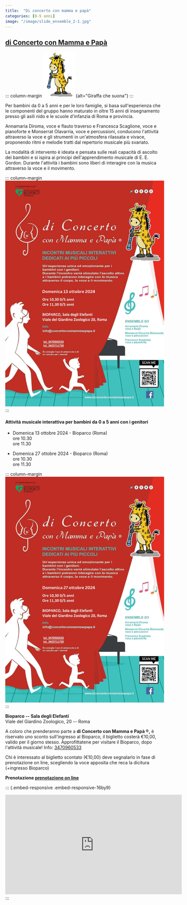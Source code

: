 ```yaml
---
title:  "Di concerto con mamma e papà"
categories: [0-5 anni]
image: "/image/slide_ensemble_2-1.jpg"
---
```


## [di Concerto con Mamma e Papà](http://www.concertoconmammaepapa.it)

::: column-margin
![](/image/giraffa-che-suona.png){alt="Giraffa che suona"}
:::

Per bambini da 0 a 5 anni e per le loro famiglie, si basa sull'esperienza che le componenti del gruppo hanno maturato in oltre 15 anni di insegnamento presso gli asili nido e le scuole d'infanzia di Roma e provincia.

Annamaria Diroma, voce e flauto traverso e Francesca Scaglione, voce e pianoforte e Monserrat Olavarria, voce e percussioni, conducono l'attività attraverso la voce e gli strumenti in un'atmosfera rilassata e vivace, proponendo ritmi e melodie tratti dal repertorio musicale più svariato.

La modalità di intervento è ideata e pensata sulle reali capacità di ascolto dei bambini e si ispira ai principi dell'apprendimento musicale di E. E. Gordon. Durante l'attività i bambini sono liberi di interagire con la musica attraverso la voce e il movimento.

::: column-margin
[![13 Ottobre 2024](/image/Locandina-13-ottobre-2024.jpg)](/image/Locandina-13-ottobre-2024.pdf)
:::

#### Attività musicale interattiva per bambini da 0 a 5 anni con i genitori

-   Domenica 13 ottobre 2024 - Bioparco (Roma)\
    ore 10.30\
    ore 11.30

-   Domenica 27 ottobre 2024 - Bioparco (Roma)\
    ore 10.30\
    ore 11.30

::: column-margin
[![27 Ottobre 2024](/image/Locandina-27-ottobre-2024.jpg)](/image/Locandina-27-ottobre-2024.pdf)
:::

**Bioparco -- Sala degli Elefanti**\
Viale del Giardino Zoologico, 20 -- Roma

A coloro che prenderanno parte a **di Concerto con Mamma e Papà ®,** è riservato uno sconto sull'ingresso al Bioparco, il biglietto costerà €10,00, valido per il giorno stesso. Approfittatene per visitare il Bioparco, dopo l'attività musicale! Info: [3470960533](tel:3470960533)

Chi è interessato al biglietto scontato (€10,00) deve segnalarlo in fase di prenotazione on line, scegliendo la voce apposita che reca la dicitura (+ingresso Bioparco)

**Prenotazione [prenotazione on line](https://www.concertoconmammaepapa.it/web/prenotazione/)**

::: {.embed-responsive .embed-responsive-16by9}
<iframe width="560" height="315" src="https://www.youtube.com/embed/5DbXNHvHHk4" frameborder="0" allow="accelerometer; autoplay; encrypted-media; gyroscope; picture-in-picture" allowfullscreen>

</iframe>
:::
